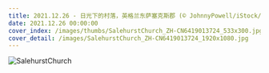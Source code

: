 ```yaml
---
title: 2021.12.26 - 日光下的村落，英格兰东萨塞克斯郡 (© JohnnyPowell/iStock/Getty Images Plus)
date: 2021.12.26 00:00:00
cover_index: /images/thumbs/SalehurstChurch_ZH-CN6419013724_533x300.jpg
cover_detail: /images/SalehurstChurch_ZH-CN6419013724_1920x1080.jpg
---
```


![SalehurstChurch](/images/SalehurstChurch_ZH-CN6419013724_1920x1080.jpg)
